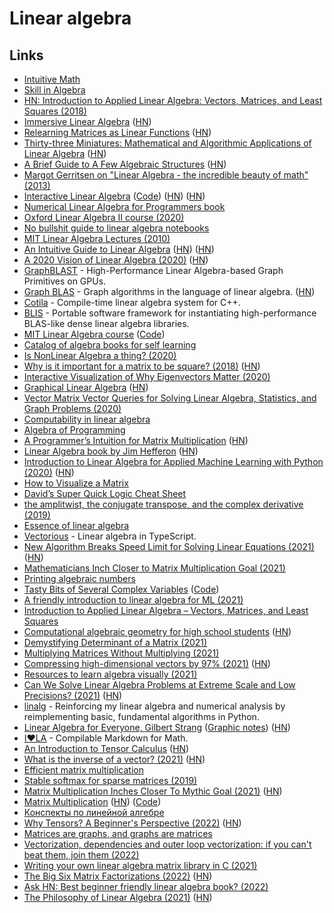 # Linear algebra


## Links

- [Intuitive Math](https://intuitive-math.club/)
- [Skill in Algebra](http://www.themathpage.com/alg/algebra.htm)
- [HN: Introduction to Applied Linear Algebra: Vectors, Matrices, and Least Squares (2018)](https://news.ycombinator.com/item?id=18678314)
- [Immersive Linear Algebra](http://immersivemath.com/ila/index.html) ([HN](https://news.ycombinator.com/item?id=19264048))
- [Relearning Matrices as Linear Functions](https://www.dhruvonmath.com/2018/12/31/matrices/) ([HN](https://news.ycombinator.com/item?id=19730799))
- [Thirty-three Miniatures: Mathematical and Algorithmic Applications of Linear Algebra](https://kam.mff.cuni.cz/~matousek/stml-53-matousek-1.pdf) ([HN](https://news.ycombinator.com/item?id=20241148))
- [A Brief Guide to A Few Algebraic Structures](https://argumatronic.com/posts/2019-06-21-algebra-cheatsheet.html) ([HN](https://news.ycombinator.com/item?id=20577334))
- [Margot Gerritsen on "Linear Algebra - the incredible beauty of math" (2013)](https://www.youtube.com/watch?v=s6p864XVxeU)
- [Interactive Linear Algebra](https://textbooks.math.gatech.edu/ila/) ([Code](https://github.com/QBobWatson/gt-linalg)) ([HN](https://news.ycombinator.com/item?id=21628449)) ([HN](https://news.ycombinator.com/item?id=28168339))
- [Numerical Linear Algebra for Programmers book](https://aiprobook.com/numerical-linear-algebra-for-programmers/)
- [Oxford Linear Algebra II course (2020)](https://courses.maths.ox.ac.uk/node/43829)
- [No bullshit guide to linear algebra notebooks](https://github.com/minireference/noBSLAnotebooks)
- [MIT Linear Algebra Lectures (2010)](https://ocw.mit.edu/courses/mathematics/18-06-linear-algebra-spring-2010/video-lectures/)
- [An Intuitive Guide to Linear Algebra](https://betterexplained.com/articles/linear-algebra-guide/) ([HN](https://news.ycombinator.com/item?id=22416319)) ([HN](https://news.ycombinator.com/item?id=30866244))
- [A 2020 Vision of Linear Algebra (2020)](https://ocw.mit.edu/resources/res-18-010-a-2020-vision-of-linear-algebra-spring-2020/) ([HN](https://news.ycombinator.com/item?id=23150699))
- [GraphBLAST](https://github.com/gunrock/graphblast) - High-Performance Linear Algebra-based Graph Primitives on GPUs.
- [Graph BLAS](http://graphblas.org/index.php?title=Graph_BLAS_Forum) - Graph algorithms in the language of linear algebra. ([HN](https://news.ycombinator.com/item?id=23285845))
- [Cotila](https://github.com/calebzulawski/cotila) - Compile-time linear algebra system for C++.
- [BLIS](https://github.com/flame/blis) - Portable software framework for instantiating high-performance BLAS-like dense linear algebra libraries.
- [MIT Linear Algebra course](https://mitmath.github.io/1806/) ([Code](https://github.com/mitmath/1806))
- [Catalog of algebra books for self learning](https://github.com/prathyvsh/algebra-books)
- [Is NonLinear Algebra a thing? (2020)](https://www.reddit.com/r/math/comments/hac0bt/is_nonlinear_algebra_a_thing/)
- [Why is it important for a matrix to be square? (2018)](https://math.stackexchange.com/questions/2811951/why-is-it-important-for-a-matrix-to-be-square/2811960#2811960) ([HN](https://news.ycombinator.com/item?id=23591553))
- [Interactive Visualization of Why Eigenvectors Matter (2020)](https://www.dhruvonmath.com/2020/07/26/who-cares-about-eigenvectors/)
- [Graphical Linear Algebra](https://graphicallinearalgebra.net/) ([HN](https://news.ycombinator.com/item?id=24196080))
- [Vector Matrix Vector Queries for Solving Linear Algebra, Statistics, and Graph Problems (2020)](https://www.youtube.com/watch?v=NVOE1KFNZDo)
- [Computability in linear algebra](https://www.sciencedirect.com/science/article/pii/S0304397504004086)
- [Algebra of Programming](https://themattchan.com/docs/algprog.pdf)
- [A Programmer’s Intuition for Matrix Multiplication](https://betterexplained.com/articles/matrix-multiplication/) ([HN](https://news.ycombinator.com/item?id=24860688))
- [Linear Algebra book by Jim Hefferon](https://hefferon.net/linearalgebra/) ([HN](https://news.ycombinator.com/item?id=24892907))
- [Introduction to Linear Algebra for Applied Machine Learning with Python (2020)](https://pabloinsente.github.io/intro-linear-algebra) ([HN](https://news.ycombinator.com/item?id=25058619))
- [How to Visualize a Matrix](https://www.nsa.gov/Portals/70/documents/news-features/declassified-documents/tech-journals/how-to-visualize.pdf)
- [David’s Super Quick Logic Cheat Sheet](http://davidjaz.com/Teaching/DJM_LogicCheat_LinAlg.pdf)
- [the amplitwist, the conjugate transpose, and the complex derivative (2019)](http://glowcoil.com/posts/amplitwist/)
- [Essence of linear algebra](https://www.youtube.com/playlist?list=PLZHQObOWTQDPD3MizzM2xVFitgF8hE_ab)
- [Vectorious](https://github.com/mateogianolio/vectorious) - Linear algebra in TypeScript.
- [New Algorithm Breaks Speed Limit for Solving Linear Equations (2021)](https://www.quantamagazine.org/new-algorithm-breaks-speed-limit-for-solving-linear-equations-20210308/) ([HN](https://news.ycombinator.com/item?id=26393795))
- [Mathematicians Inch Closer to Matrix Multiplication Goal (2021)](https://www.quantamagazine.org/mathematicians-inch-closer-to-matrix-multiplication-goal-20210323/)
- [Printing algebraic numbers](https://fredrikj.net/blog/2021/03/printing-algebraic-numbers/)
- [Tasty Bits of Several Complex Variables](https://www.jirka.org/scv/) ([Code](https://github.com/jirilebl/scv))
- [A friendly introduction to linear algebra for ML (2021)](https://www.youtube.com/watch?v=LlKAna21fLE)
- [Introduction to Applied Linear Algebra – Vectors, Matrices, and Least Squares](http://vmls-book.stanford.edu/)
- [Computational algebraic geometry for high school students](https://www.solidangl.es/post/varieties-the-spice-of-life) ([HN](https://news.ycombinator.com/item?id=28045553))
- [Demystifying Determinant of a Matrix (2021)](https://muthu.co/demystifying-determinant-of-a-matrix/)
- [Multiplying Matrices Without Multiplying (2021)](https://arxiv.org/abs/2106.10860)
- [Compressing high-dimensional vectors by 97% (2021)](https://www.pinecone.io/learn/product-quantization/) ([HN](https://news.ycombinator.com/item?id=28394068))
- [Resources to learn algebra visually (2021)](https://twitter.com/prathyvsh/status/1434663132585025537)
- [Can We Solve Linear Algebra Problems at Extreme Scale and Low Precisions? (2021)](https://nhigham.com/2021/09/14/can-we-solve-linear-algebra-problems-at-extreme-scale-and-low-precisions/) ([HN](https://news.ycombinator.com/item?id=28549062))
- [linalg](https://github.com/kevinzakka/learn-linalg) - Reinforcing my linear algebra and numerical analysis by reimplementing basic, fundamental algorithms in Python.
- [Linear Algebra for Everyone, Gilbert Strang](http://math.mit.edu/~gs/everyone/) ([Graphic notes](https://github.com/kenjihiranabe/The-Art-of-Linear-Algebra)) ([HN](https://news.ycombinator.com/item?id=28704164))
- [I❤️LA](https://github.com/iheartla/iheartla) - Compilable Markdown for Math.
- [An Introduction to Tensor Calculus](https://grinfeld.org/books/An-Introduction-To-Tensor-Calculus/) ([HN](https://news.ycombinator.com/item?id=28895073))
- [What is the inverse of a vector? (2021)](https://mattferraro.dev/posts/geometric-algebra) ([HN](https://news.ycombinator.com/item?id=29080360))
- [Efficient matrix multiplication](https://gist.github.com/nadavrot/5b35d44e8ba3dd718e595e40184d03f0)
- [Stable softmax for sparse matrices (2019)](http://peterbloem.nl/blog/stable-softmax)
- [Matrix Multiplication Inches Closer To Mythic Goal (2021)](https://www.quantamagazine.org/mathematicians-inch-closer-to-matrix-multiplication-goal-20210323/) ([HN](https://news.ycombinator.com/item?id=29601425))
- [Matrix Multiplication](http://matrixmultiplication.xyz/) ([HN](https://news.ycombinator.com/item?id=29971470)) ([Code](https://github.com/staltz/matrixmultiplication.xyz))
- [Конспекты по линейной алгебре](https://github.com/sancho20021/linal)
- [Why Tensors? A Beginner's Perspective (2022)](https://mfaizan.github.io/2022/03/08/why-tensors.html) ([HN](https://news.ycombinator.com/item?id=30610238))
- [Matrices are graphs, and graphs are matrices](https://twitter.com/TivadarDanka/status/1502215264544296962)
- [Vectorization, dependencies and outer loop vectorization: if you can't beat them, join them (2022)](https://johnysswlab.com/vectorization-dependencies-and-outer-loop-vectorization-if-you-cant-beat-them-join-them/)
- [Writing your own linear algebra matrix library in C (2021)](https://www.andreinc.net/2021/01/20/writing-your-own-linear-algebra-matrix-library-in-c)
- [The Big Six Matrix Factorizations (2022)](https://nhigham.com/2022/05/18/the-big-six-matrix-factorizations/) ([HN](https://news.ycombinator.com/item?id=31421745))
- [Ask HN: Best beginner friendly linear algebra book? (2022)](https://news.ycombinator.com/item?id=31707163)
- [The Philosophy of Linear Algebra (2021)](https://sigfyg.medium.com/the-philosophy-of-linear-algebra-ac2d9ce14619) ([HN](https://news.ycombinator.com/item?id=31710501))
